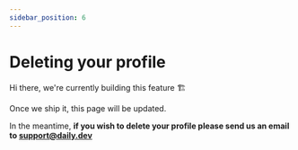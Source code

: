 ```yaml
---
sidebar_position: 6
---
```


# Deleting your profile

Hi there, we're currently building this feature 🏗 

Once we ship it, this page will be updated.

In the meantime, **if you wish to delete your profile please send us an email to support@daily.dev**